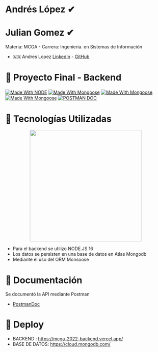 # Andrés López ✔
# Julian Gomez ✔

Materia: MCGA - Carrera: Ingeniería. en Sistemas de Información 

* :argentina: Andres Lopez [LinkedIn](https://www.linkedin.com/in/andresl%C3%B3pez/) - [GitHub](https://github.com/andylopezgit)

# :articulated_lorry: Proyecto Final - Backend

<a href="https://github.com/topics/node" target="_blank"><img align="center" alt="Made With NODE"  src="https://img.shields.io/badge/node-v16.17.0-LTS"></a>
<a href="https://github.com/topics/mongoose" target="_blank"><img align="center" alt="Made With Mongoose"  src="https://img.shields.io/badge/mongoose-v6.6.3-orange"></a>
<a href="https://github.com/topics/express" target="_blank"><img align="center" alt="Made With Mongoose"  src="https://img.shields.io/badge/express-v4.18.1-yellow"></a>
<a href="https://github.com/topics/express-validator" target="_blank"><img align="center" alt="Made With Mongoose"  src="https://img.shields.io/badge/express%20validator-v6.14.2-red"></a>
<a href="https://documenter.getpostman.com/view/23097436/2s7YYr8jY4" target="_blank"><img align="center" alt="POSTMAN DOC"  src="https://img.shields.io/badge/Postman-ApiDoc-orange"></a>
# :truck: Tecnologías Utilizadas  

<p align="center">
 <img width="350" src="https://miro.medium.com/max/594/1*vK4MHL_jpKKmUFGjE5H9jw.png">
</p>

* Para el backend se utilizo NODE.JS 16
* Los datos se persisten en una base de datos en Atlas Mongodb
* Mediante el uso del ORM Monsoose

# :blue_car: Documentación
 
 Se documentó la API mediante Postman
 
 * [PostmanDoc](https://documenter.getpostman.com/view/11198688/2s83tGoWr6)

# :red_car: Deploy

* BACKEND : https://mcga-2022-backend.vercel.app/
* BASE DE DATOS: https://cloud.mongodb.com/



